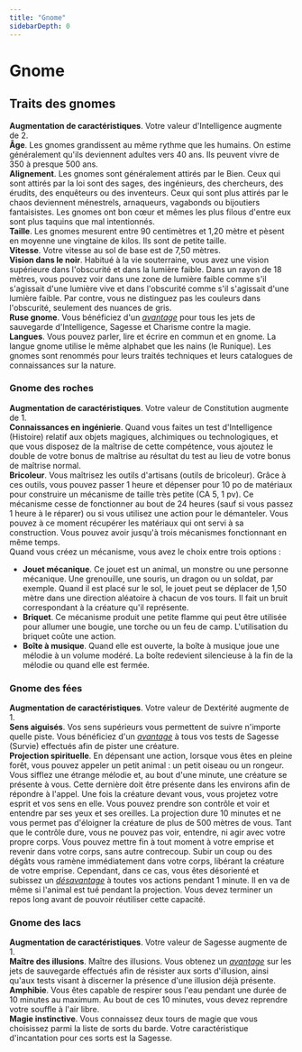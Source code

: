 ```yaml
---
title: "Gnome"
sidebarDepth: 0
---
```

# Gnome
## Traits des gnomes

**Augmentation de caractéristiques**. Votre valeur d'Intelligence augmente de 2.  
**Âge**. Les gnomes grandissent au même rythme que les humains. On estime généralement qu'ils deviennent adultes vers 40 ans. Ils peuvent vivre de 350 à presque 500 ans.  
**Alignement**. Les gnomes sont généralement attirés par le Bien. Ceux qui sont attirés par la loi sont des sages, des ingénieurs, des chercheurs, des érudits, des enquêteurs ou des inventeurs. Ceux qui sont plus attirés par le chaos deviennent ménestrels, arnaqueurs, vagabonds ou bijoutiers fantaisistes. Les gnomes ont bon cœur et mêmes les plus filous d'entre eux sont plus taquins que mal intentionnés.  
**Taille**. Les gnomes mesurent entre 90 centimètres et 1,20 mètre et pèsent en moyenne une vingtaine de kilos. Ils sont de petite taille.  
**Vitesse**. Votre vitesse au sol de base est de 7,50 mètres.  
**Vision dans le noir**. Habitué à la vie souterraine, vous avez une vision supérieure dans l'obscurité et dans la lumière faible. Dans un rayon de 18 mètres, vous pouvez voir dans une zone de lumière faible comme s'il s'agissait d'une lumière vive et dans l'obscurité comme s'il s'agissait d'une lumière faible. Par contre, vous ne distinguez pas les couleurs dans l'obscurité, seulement des nuances de gris.  
**Ruse gnome**. Vous bénéficiez d'un [_avantage_](/utiliser-les-caracteristiques/#avantage-et-desavantage) pour tous les jets de sauvegarde d'Intelligence, Sagesse et Charisme contre la magie.  
**Langues**. Vous pouvez parler, lire et écrire en commun et en gnome. La langue gnome utilise le même alphabet que les nains (le Runique). Les gnomes sont renommés pour leurs traités techniques et leurs catalogues de connaissances sur la nature.

### Gnome des roches

**Augmentation de caractéristiques**. Votre valeur de Constitution augmente de 1.  
**Connaissances en ingénierie**. Quand vous faites un test d'Intelligence (Histoire) relatif aux objets magiques, alchimiques ou technologiques, et que vous disposez de la maîtrise de cette compétence, vous ajoutez le double de votre bonus de maîtrise au résultat du test au lieu de votre bonus de maîtrise normal.  
**Bricoleur**. Vous maîtrisez les outils d'artisans (outils de bricoleur). Grâce à ces outils, vous pouvez passer 1 heure et dépenser pour 10 po de matériaux pour construire un mécanisme de taille très petite (CA 5, 1  pv). Ce mécanisme cesse de fonctionner au bout de 24 heures (sauf si vous passez 1 heure à le réparer) ou si vous utilisez une action pour le démanteler. Vous pouvez à ce moment récupérer les matériaux qui ont servi à sa construction. Vous pouvez avoir jusqu'à trois mécanismes fonctionnant en même temps.  
Quand vous créez un mécanisme, vous avez le choix entre trois options :
- **Jouet mécanique**. Ce jouet est un animal, un monstre ou une personne mécanique. Une grenouille, une souris, un dragon ou un soldat, par exemple. Quand il est placé sur le sol, le jouet peut se déplacer de 1,50 mètre dans une direction aléatoire à chacun de vos tours. Il fait un bruit correspondant à la créature qu'il représente.
- **Briquet**. Ce mécanisme produit une petite flamme qui peut être utilisée pour allumer une bougie, une torche ou un feu de camp. L'utilisation du briquet coûte une action.
- **Boîte à musique**. Quand elle est ouverte, la boîte à musique joue une mélodie à un volume modéré. La boîte redevient silencieuse à la fin de la mélodie ou quand elle est fermée.

### Gnome des fées

**Augmentation de caractéristiques**. Votre valeur de Dextérité augmente de 1.  
**Sens aiguisés**. Vos sens supérieurs vous permettent de suivre n'importe quelle piste. Vous bénéficiez d'un [_avantage_](/utiliser-les-caracteristiques/#avantage-et-desavantage) à tous vos tests de Sagesse (Survie) effectués afin de pister une créature.  
**Projection spirituelle**. En dépensant une action, lorsque vous êtes en pleine forêt, vous pouvez appeler un petit animal : un petit oiseau ou un rongeur. Vous sifflez une étrange mélodie et, au bout d'une minute, une créature se présente à vous. Cette dernière doit être présente dans les environs afin de répondre à l'appel. Une fois la créature devant vous, vous projetez votre esprit et vos sens en elle. Vous pouvez prendre son contrôle et voir et entendre par ses yeux et ses oreilles. La projection dure 10 minutes et ne vous permet pas d'éloigner la créature de plus de 500  mètres de vous. Tant que le contrôle dure, vous ne pouvez pas voir, entendre, ni agir avec votre propre corps. Vous pouvez mettre fin à tout moment à votre emprise et revenir dans votre corps, sans autre contrecoup. Subir un coup ou des dégâts vous ramène immédiatement dans votre corps, libérant la créature de votre emprise. Cependant, dans ce cas, vous êtes désorienté et subissez un [_désavantage_](/utiliser-les-caracteristiques/#avantage-et-desavantage) à toutes vos actions pendant 1 minute. Il en va de même si l'animal est tué pendant la projection. Vous devez terminer un repos long avant de pouvoir réutiliser cette capacité.

### Gnome des lacs

**Augmentation de caractéristiques**. Votre valeur de Sagesse augmente de 1.  
**Maître des illusions**. Maître des illusions. Vous obtenez un [_avantage_](/utiliser-les-caracteristiques/#avantage-et-desavantage) sur les jets de sauvegarde effectués afin de résister aux sorts d'illusion, ainsi qu'aux tests visant à discerner la présence d'une illusion déjà présente.  
**Amphibie**. Vous êtes capable de respirer sous l'eau pendant une durée de 10 minutes au maximum. Au bout de ces 10 minutes, vous devez reprendre votre souffle à l'air libre.  
**Magie instinctive**. Vous connaissez deux tours de magie que vous choisissez parmi la liste de sorts du barde. Votre caractéristique d'incantation pour ces sorts est la Sagesse.
